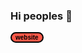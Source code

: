 
### Hi peoples 👋
<from action="#">
<button style="border-radius: 20px; background:#FF5949; border: 2px solid black; color:black; font-weight:800; font-size:10px;">website</button>
<form>
